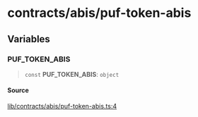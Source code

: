 # contracts/abis/puf-token-abis

## Variables

### PUF\_TOKEN\_ABIS

> `const` **PUF\_TOKEN\_ABIS**: `object`

#### Source

[lib/contracts/abis/puf-token-abis.ts:4](https://github.com/PufferFinance/puffer-sdk/blob/2ca4ca708a93d0fd96e57575e2b5bc924e934421/lib/contracts/abis/puf-token-abis.ts#L4)
